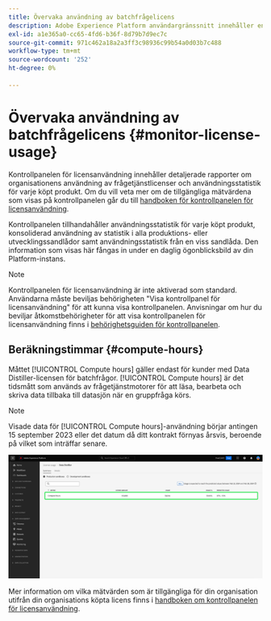 ```yaml
---
title: Övervaka användning av batchfrågelicens
description: Adobe Experience Platform användargränssnitt innehåller en kontrollpanel där du kan visa viktig information om hur din organisation använder din Data Distiller-licens.
exl-id: a1e365a0-cc65-4fd6-b36f-8d79b7d9ec7c
source-git-commit: 971c462a18a2a3ff3c98936c99b54a0d03b7c488
workflow-type: tm+mt
source-wordcount: '252'
ht-degree: 0%

---
```


# Övervaka användning av batchfrågelicens {#monitor-license-usage}

Kontrollpanelen för licensanvändning innehåller detaljerade rapporter om organisationens användning av frågetjänstlicenser och användningsstatistik för varje köpt produkt. Om du vill veta mer om de tillgängliga mätvärdena som visas på kontrollpanelen går du till [handboken för kontrollpanelen för licensanvändning](../../dashboards/guides/license-usage.md#available-metrics).

Kontrollpanelen tillhandahåller användningsstatistik för varje köpt produkt, konsoliderad användning av statistik i alla produktions- eller utvecklingssandlådor samt användningsstatistik från en viss sandlåda. Den information som visas här fångas in under en daglig ögonblicksbild av din Platform-instans.

>[!NOTE]
>
>Kontrollpanelen för licensanvändning är inte aktiverad som standard. Användarna måste beviljas behörigheten &quot;Visa kontrollpanel för licensanvändning&quot; för att kunna visa kontrollpanelen. Anvisningar om hur du beviljar åtkomstbehörigheter för att visa kontrollpanelen för licensanvändning finns i [behörighetsguiden för kontrollpanelen](../../dashboards/permissions.md).

## Beräkningstimmar {#compute-hours}

Måttet [!UICONTROL Compute hours] gäller endast för kunder med Data Distiller-licensen för batchfrågor. [!UICONTROL Compute hours] är det tidsmått som används av frågetjänstmotorer för att läsa, bearbeta och skriva data tillbaka till datasjön när en gruppfråga körs.

>[!NOTE]
>
>Visade data för [!UICONTROL Compute hours]-användning börjar antingen 15 september 2023 eller det datum då ditt kontrakt förnyas årsvis, beroende på vilket som inträffar senare.

![Kontrollpanelen för licensanvändning med måttet för antal beräknade timmar markerat.](../images/data-distiller/compute-hours.png)

Mer information om vilka mätvärden som är tillgängliga för din organisation utifrån din organisations köpta licens finns i [handboken om kontrollpanelen för licensanvändning](../../dashboards/guides/license-usage.md).
